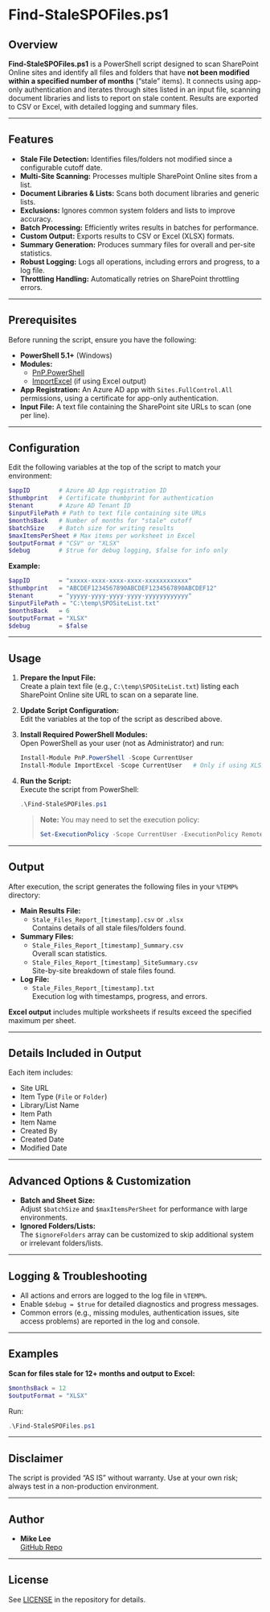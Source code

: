# Find-StaleSPOFiles.ps1

## Overview

**Find-StaleSPOFiles.ps1** is a PowerShell script designed to scan SharePoint Online sites and identify all files and folders that have **not been modified within a specified number of months** (“stale” items). It connects using app-only authentication and iterates through sites listed in an input file, scanning document libraries and lists to report on stale content. Results are exported to CSV or Excel, with detailed logging and summary files.

---

## Features

- **Stale File Detection:** Identifies files/folders not modified since a configurable cutoff date.
- **Multi-Site Scanning:** Processes multiple SharePoint Online sites from a list.
- **Document Libraries & Lists:** Scans both document libraries and generic lists.
- **Exclusions:** Ignores common system folders and lists to improve accuracy.
- **Batch Processing:** Efficiently writes results in batches for performance.
- **Custom Output:** Exports results to CSV or Excel (XLSX) formats.
- **Summary Generation:** Produces summary files for overall and per-site statistics.
- **Robust Logging:** Logs all operations, including errors and progress, to a log file.
- **Throttling Handling:** Automatically retries on SharePoint throttling errors.

---

## Prerequisites

Before running the script, ensure you have the following:

- **PowerShell 5.1+** (Windows)
- **Modules:**
  - [PnP.PowerShell](https://www.powershellgallery.com/packages/PnP.PowerShell)
  - [ImportExcel](https://www.powershellgallery.com/packages/ImportExcel) (if using Excel output)
- **App Registration:** An Azure AD app with `Sites.FullControl.All` permissions, using a certificate for app-only authentication.
- **Input File:** A text file containing the SharePoint site URLs to scan (one per line).

---

## Configuration

Edit the following variables at the top of the script to match your environment:

```powershell
$appID        # Azure AD App registration ID
$thumbprint   # Certificate thumbprint for authentication
$tenant       # Azure AD Tenant ID
$inputFilePath # Path to text file containing site URLs
$monthsBack   # Number of months for "stale" cutoff
$batchSize    # Batch size for writing results
$maxItemsPerSheet # Max items per worksheet in Excel
$outputFormat # "CSV" or "XLSX"
$debug        # $true for debug logging, $false for info only
```

**Example:**
```powershell
$appID        = "xxxxx-xxxx-xxxx-xxxx-xxxxxxxxxxxx"
$thumbprint   = "ABCDEF1234567890ABCDEF1234567890ABCDEF12"
$tenant       = "yyyyy-yyyy-yyyy-yyyy-yyyyyyyyyyyy"
$inputFilePath = "C:\temp\SPOSiteList.txt"
$monthsBack   = 6
$outputFormat = "XLSX"
$debug        = $false
```

---

## Usage

1. **Prepare the Input File:**  
   Create a plain text file (e.g., `C:\temp\SPOSiteList.txt`) listing each SharePoint Online site URL to scan on a separate line.

2. **Update Script Configuration:**  
   Edit the variables at the top of the script as described above.

3. **Install Required PowerShell Modules:**  
   Open PowerShell as your user (not as Administrator) and run:
   ```powershell
   Install-Module PnP.PowerShell -Scope CurrentUser
   Install-Module ImportExcel -Scope CurrentUser   # Only if using XLSX output
   ```

4. **Run the Script:**  
   Execute the script from PowerShell:
   ```powershell
   .\Find-StaleSPOFiles.ps1
   ```

   > **Note:** You may need to set the execution policy:
   > ```powershell
   > Set-ExecutionPolicy -Scope CurrentUser -ExecutionPolicy RemoteSigned
   > ```

---

## Output

After execution, the script generates the following files in your `%TEMP%` directory:

- **Main Results File:**  
  - `Stale_Files_Report_[timestamp].csv` or `.xlsx`  
    Contains details of all stale files/folders found.
- **Summary Files:**  
  - `Stale_Files_Report_[timestamp]_Summary.csv`  
    Overall scan statistics.
  - `Stale_Files_Report_[timestamp]_SiteSummary.csv`  
    Site-by-site breakdown of stale files found.
- **Log File:**  
  - `Stale_Files_Report_[timestamp].txt`  
    Execution log with timestamps, progress, and errors.

**Excel output** includes multiple worksheets if results exceed the specified maximum per sheet.

---

## Details Included in Output

Each item includes:
- Site URL
- Item Type (`File` or `Folder`)
- Library/List Name
- Item Path
- Item Name
- Created By
- Created Date
- Modified Date

---

## Advanced Options & Customization

- **Batch and Sheet Size:**  
  Adjust `$batchSize` and `$maxItemsPerSheet` for performance with large environments.
- **Ignored Folders/Lists:**  
  The `$ignoreFolders` array can be customized to skip additional system or irrelevant folders/lists.

---

## Logging & Troubleshooting

- All actions and errors are logged to the log file in `%TEMP%`.
- Enable `$debug = $true` for detailed diagnostics and progress messages.
- Common errors (e.g., missing modules, authentication issues, site access problems) are reported in the log and console.

---

## Examples

**Scan for files stale for 12+ months and output to Excel:**
```powershell
$monthsBack = 12
$outputFormat = "XLSX"
```
Run:
```powershell
.\Find-StaleSPOFiles.ps1
```

---

## Disclaimer

The script is provided “AS IS” without warranty. Use at your own risk; always test in a non-production environment.

---

## Author

- **Mike Lee**  
  [GitHub Repo](https://github.com/mikelee1313/Inventory-SPFarm)

---

## License

See [LICENSE](../LICENSE) in the repository for details.

